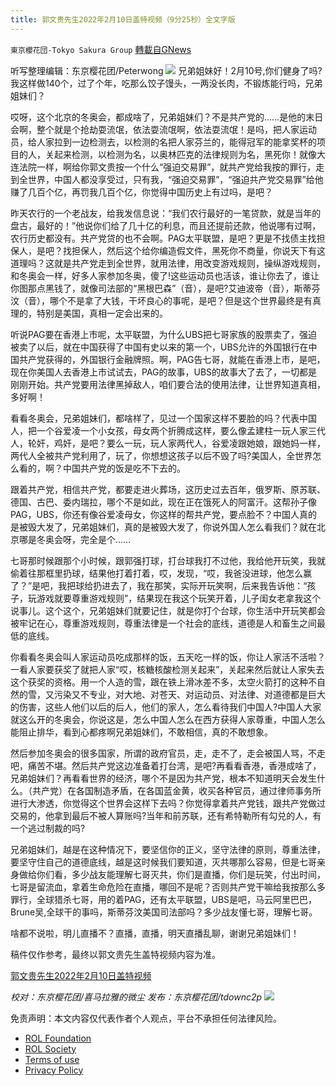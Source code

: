 ```yaml
---
title: 郭文贵先生2022年2月10日盖特视频（9分25秒）全文字版
---
```

`東京櫻花団-Tokyo Sakura Group` [轉載自GNews](https://gnews.org/zh-hans/1987993/)

听写整理编辑：东京樱花团/Peterwong
![](https://assets.gnews.org/wp-content/uploads/2022/02/2-43.png)
兄弟姐妹好！2月10号,你们健身了吗?我这样做140个，过了个年，吃那么饺子馒头，一两没长肉，不锻炼能行吗，兄弟姐妹们？

哎呀，这个北京的冬奥会，都成啥了，兄弟姐妹们？不是共产党的……是他的末日会啊，整个就是个抢劫耍流氓，依法耍流氓啊，依法耍流氓！是吗，把人家运动员，给人家拉到一边检测去，以检测的名把人家芬兰的，能得冠军的能拿奖杯的项目的人，关起来检测，以检测为名，以奥林匹克的法律规则为名，黑死你！就像大连法院一样，啊给你郭文贵按一个什么“强迫交易罪”，就共产党给我按的罪行，走到全世界，中国人都没享受过，只有我，“强迫交易罪”，“强迫共产党交易罪”给他赚了几百个亿，再罚我几百个亿，你觉得中国历史上有过吗，是吧？

昨天农行的一个老战友，给我发信息说：“我们农行最好的一笔贷款，就是当年的盘古，最好的！”他说你们给了几十亿的利息，而且还提前还款，他说哪有过啊，农行历史都没有。共产党贷的也不会啊。PAG太平联盟，是吧？更是不找债主找担保人，是吧？找担保人，然后这个给你编造假文件，黑死你不商量，你说天下有这道理吗？这就是共产党走到全世界，就用法律，用改变游戏规则，操纵游戏规则，和冬奥会一样，好多人家参加冬奥，傻了!这些运动员也活该，谁让你去了，谁让你图那点黑钱了，就像司法部的“黑根巴森”（音），是吧?艾迪波帝（音），斯蒂芬汶（音），哪个不是拿了大钱，干坏良心的事呢，是吧？但是这个世界最终是有真理的，特别是美国，真相一定会出来的。

听说PAG要在香港上市呢，太平联盟，为什么UBS把七哥家族的股票卖了，强迫被卖了以后，就在中国获得了中国有史以来的第一个，UBS允许的外国银行在中国共产党获得的，外国银行金融牌照。啊，PAG告七哥，就能在香港上市，是吧，现在你美国人去香港上市试试去，PAG的故事，UBS的故事大了去了，一切都是刚刚开始。共产党要用法律黑掉敌人，咱们要合法的使用法律，让世界知道真相，多好啊！

看看冬奥会，兄弟姐妹们，都啥样了，见过一个国家这样不要脸的吗？代表中国人，把一个谷爱凌一个小女孩，母女两个折腾成这样，要么像孟建柱一玩人家三代人，轮奸，鸡奸，是吧？要么一玩，玩人家两代人，谷爱凌跟她娘，跟她妈一样，两代人全被共产党利用了，玩了，你想想这孩子以后不毁了吗?美国人，全世界怎么看的，啊？中国共产党的饭是吃不下去的。

跟着共产党，相信共产党，都要走进火葬场，这历史过去百年，俄罗斯、原苏联、德国、古巴、委内瑞拉，哪个不是如此，现在正在饿死人的阿富汗。这帮孙子像PAG，UBS，你还有像谷爱凌母女，你这样的帮共产党，要点脸不？中国人真的是被毁大发了，兄弟姐妹们，真的是被毁大发了，你说外国人怎么看我们？就在北京哪是冬奥会呀，完全是个……

七哥那时候跟那个小时候，跟郭强打球，打台球我打不过他，我给他开玩笑，我就偷着往那框里扔球，结果他打着打着，哎，发现，“哎，我爸没进球，他怎么赢了？”是吧，我把球给扔进去了，我在那笑，实际开玩笑啊，后来我告诉他：“孩子，玩游戏就要尊重游戏规则”，结果现在我这个玩笑开着，儿子闺女老拿我这个说事儿。这个这个，兄弟姐妹们就要记住，就是你打个台球，你生活中开玩笑都会被牢记在心，尊重游戏规则，尊重法律是一个社会的底线，道德是人和畜生之间最低的底线。

你看看冬奥会叫人家运动员吃成那样的饭，五天吃一样的饭，你让人家活不活啦？一看人家要获奖了就把人家“哎，核糖核酸检测关起来”，关起来然后就让人家失去这个获奖的资格。用一个人造的雪，跟在铁上滑冰差不多，太空火箭打的这种不自然的雪，又污染又不专业，对大地、对苍天、对运动员、对法律、对道德都是巨大的伤害，这些人他们以后的后人，他们的家人，怎么看待我们中国人?中国人大家就这么开的冬奥会，你说这是，怎么中国人怎么在西方获得人家尊重，中国人怎么能阻止排华，看到心都疼啊兄弟姐妹们，不敢相信，真的不敢想象。

然后参加冬奥会的很多国家，所谓的政府官员，走，走不了，走会被国人骂，不走吧，痛苦不堪。然后共产党这边准备着打台湾，是吧?再看看香港，香港成啥了，兄弟姐妹们？再看看世界的经济，哪个不是因为共产党，根本不知道明天会发生什么。（共产党）在各国制造矛盾，在各国蓝金黄，收买各种官员，通过律师事务所进行大渗透，你觉得这个世界会这样下去吗？你觉得拿着共产党钱，跟共产党做过交易的，他拿到最后不被人算账吗?当年和前苏联，还有希特勒所有勾兑的人，有一个逃过制裁的吗?

兄弟姐妹们，越是在这种情况下，要坚信你的正义，坚守法律的原则，尊重法律，要坚守住自己的道德底线，越是这时候我们要知道，灭共哪那么容易，但是七哥亲身做给你们看，多少战友能理解七哥灭共，你们是直播，你们是玩笑，付出时间，七哥是留流血，拿着生命危险在直播，哪回不是呢？否则共产党干嘛给我按那么多罪行，全球猎杀七哥，用的着PAG，还有太平联盟，UBS是吧，马云阿里巴巴，Brune吴,全球干的事吗，斯蒂芬汶美国司法部吗？多少战友懂七哥，理解七哥。

啥都不说啦，明儿直播不？直播，直播，明天直播乱聊，谢谢兄弟姐妹们！

稿件仅作参考，最终以郭文贵先生盖特视频内容为准。

[郭文贵先生2022年2月10日盖特视频](https://gettr.com/post/ptobeh782f)

*校对：东京樱花团/喜马拉雅的微尘*
*发布：东京樱花团/tdownc2p*
![](https://assets.gnews.org/wp-content/uploads/2021/12/yht.jpg)


 

免责声明：本文内容仅代表作者个人观点，平台不承担任何法律风险。

- [ROL Foundation](https://rolfoundation.org/)
- [ROL Society](https://rolsociety.org/)
- [Terms of use](https://gnews.org/terms-of-use-3/)
- [Privacy Policy](https://gnews.org/privacy-policy/)

